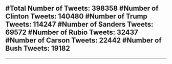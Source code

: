 #Total Number of Tweets: 398358 
#Number of Clinton Tweets: 140480
#Number of Trump Tweets: 114247
#Number of Sanders Tweets: 69572
#Number of Rubio Tweets: 32437
#Number of Carson Tweets: 22442
#Number of Bush Tweets: 19182
---
---
